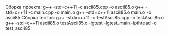 Сборка проекта:
g++ -std=c++11 -c ascii85.cpp -o ascii85.o
g++ -std=c++11 -c main.cpp -o main.o
g++ -std=c++11 ascii85.o main.o -o ascii85
Сборка тестов:
g++ -std=c++11 -c testAscii85.cpp -o testAscii85.o
g++ -std=c++11 ascii85.o testAscii85.o -lgtest -lgtest_main -lpthread -o test_ascii85
